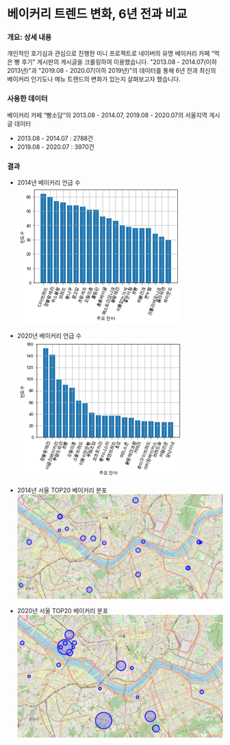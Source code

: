 # 베이커리 트렌드 변화, 6년 전과 비교

### 개요: 상세 내용

개인적인 호기심과 관심으로 진행한 미니 프로젝트로 네이버의 유명 베이커리 카페 “먹은 빵 후기” 게시판의 게시글을 크롤링하여 이용했습니다. "2013.08 - 2014.07(이하 2013년)"과 "2019.08 - 2020.07(이하 2019년)"의 데이터를 통해 6년 전과 최신의 베이커리 인기도나 메뉴 트렌드의 변화가 있는지 살펴보고자 했습니다.

### 사용한 데이터

베이커리 카페 “빵소담”의 2013.08 - 2014.07, 2019.08 - 2020.07의 서울지역 게시글 데이터

- 2013.08 - 2014.07 : 2788건
- 2019.08 - 2020.07 : 3970건

### 결과

- 2014년 베이커리 언급 수
  ![img](BreadTrends/image/2014_bakery.png)
- 2020년 베이커리 언급 수
  ![img](BreadTrends/image/2020_bakery.png)

- 2014년 서울 TOP20 베이커리 분포
  ![img](BreadTrends/image/2014.png)
- 2020년 서울 TOP20 베이커리 분포
  ![img](BreadTrends/image/2020.png)
